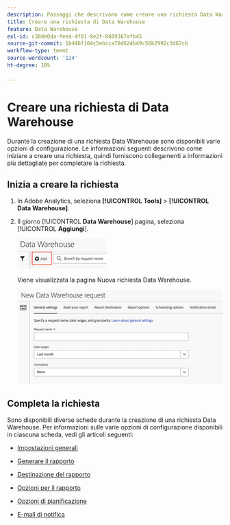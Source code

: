 ```yaml
---
description: Passaggi che descrivono come creare una richiesta Data Warehouse.
title: Creare una richiesta di Data Warehouse
feature: Data Warehouse
exl-id: c38de0da-feea-4f01-8e2f-8409367afb45
source-git-commit: 1bd46f104c5ebcca78d624b49c56b2992c3d62cb
workflow-type: tm+mt
source-wordcount: '124'
ht-degree: 18%

---
```


# Creare una richiesta di Data Warehouse

Durante la creazione di una richiesta Data Warehouse sono disponibili varie opzioni di configurazione. Le informazioni seguenti descrivono come iniziare a creare una richiesta, quindi forniscono collegamenti a informazioni più dettagliate per completare la richiesta.

## Inizia a creare la richiesta

1. In Adobe Analytics, seleziona **[!UICONTROL Tools]** > **[!UICONTROL Data Warehouse]**.

1. Il giorno [!UICONTROL **Data Warehouse**] pagina, seleziona [!UICONTROL **Aggiungi**].

   ![Pulsante per aggiungere una richiesta](assets/dw-add-request.png)

   Viene visualizzata la pagina Nuova richiesta Data Warehouse.

   ![Scheda Impostazioni generali](assets/dw-general-settings.png)

## Completa la richiesta

Sono disponibili diverse schede durante la creazione di una richiesta Data Warehouse. Per informazioni sulle varie opzioni di configurazione disponibili in ciascuna scheda, vedi gli articoli seguenti:

* [Impostazioni generali](/help/export/data-warehouse/create-request/dw-general-settings.md)

* [Generare il rapporto](/help/export/data-warehouse/create-request/dw-request-build-report.md)

* [Destinazione del rapporto](/help/export/data-warehouse/create-request/dw-request-report-destinations.md)

* [Opzioni per il rapporto](/help/export/data-warehouse/create-request/dw-request-report-options.md)

* [Opzioni di pianificazione](/help/export/data-warehouse/create-request/dw-request-scheduling.md)

* [E-mail di notifica](/help/export/data-warehouse/create-request/dw-request-email.md)
